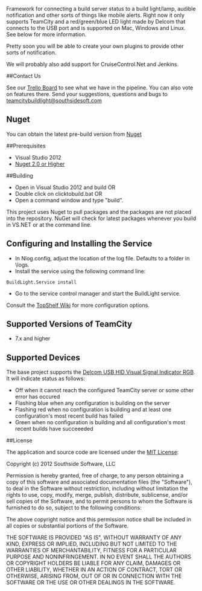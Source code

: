 Framework for connecting a build server status to a build light/lamp, audible notification and other sorts of things like mobile alerts.  Right now it only supports TeamCity and a red/green/blue LED light made by Delcom that connects to the USB port and is supported on Mac, Windows and Linux.  See below for more information.

Pretty soon you will be able to create your own plugins to provide other sorts of notification.

We will probably also add support for CruiseControl.Net and Jenkins.

##Contact Us

See our [Trello Board](https://trello.com/board/team-city-build-light/504b4a2e72e2d9db2e3ede6e) to see what we have in the pipeline.  You can also vote on features there.  Send your suggestions, questions and bugs to [teamcitybuildlight@southsidesoft.com](mailto://teamcitybuildlight@southsidesoft.com)

## Nuget

You can obtain the latest pre-build version from [Nuget](https://nuget.org/packages/BuildLight)

##Prerequisites

* Visual Studio 2012
* [Nuget 2.0 or Higher](http://www.nuget.org)

##Building

* Open in Visual Studio 2012 and build OR
* Double click on clicktobuild.bat OR
* Open a command window and type "build<return>".

This project uses Nuget to pull packages and the packages are not placed into the repository.  NuGet will check for latest packages whenever you build in VS.NET or at the command line.  

## Configuring and Installing the Service

* In Nlog.config, adjust the location of the log file.  Defaults to a folder in \logs.
* Install the service using the following command line:

```
BuildLight.Service install
```

* Go to the service control manager and start the BuildLight service.

Consult the [TopShelf Wiki](https://github.com/Topshelf/Topshelf/wiki/Command-Line) for more configuration options.

## Supported Versions of TeamCity

* 7.x and higher

## Supported Devices

The base project supports the [Delcom USB HID Visual Signal Indicator RGB](http://www.delcomproducts.com/products_USBLMP.asp).  It will indicate status as follows:

* Off when it cannot reach the configured TeamCity server or some other error has occured
* Flashing blue when any configuration is building on the server
* Flashing red when no configuration is building and at least one configuration's most recent build has failed
* Green when no configuration is building and all configuration's most recent builds have succeeeded

##License

The application and source code are licensed under the [MIT License](http://opensource.org/licenses/MIT):

Copyright (c) 2012 Southside Software, LLC

Permission is hereby granted, free of charge, to any person obtaining a copy of this software and associated documentation files (the "Software"), to deal in the Software without restriction, including without limitation the rights to use, copy, modify, merge, publish, distribute, sublicense, and/or sell copies of the Software, and to permit persons to whom the Software is furnished to do so, subject to the following conditions:

The above copyright notice and this permission notice shall be included in all copies or substantial portions of the Software.

THE SOFTWARE IS PROVIDED "AS IS", WITHOUT WARRANTY OF ANY KIND, EXPRESS OR IMPLIED, INCLUDING BUT NOT LIMITED TO THE WARRANTIES OF MERCHANTABILITY, FITNESS FOR A PARTICULAR PURPOSE AND NONINFRINGEMENT. IN NO EVENT SHALL THE AUTHORS OR COPYRIGHT HOLDERS BE LIABLE FOR ANY CLAIM, DAMAGES OR OTHER LIABILITY, WHETHER IN AN ACTION OF CONTRACT, TORT OR OTHERWISE, ARISING FROM, OUT OF OR IN CONNECTION WITH THE SOFTWARE OR THE USE OR OTHER DEALINGS IN THE SOFTWARE.

